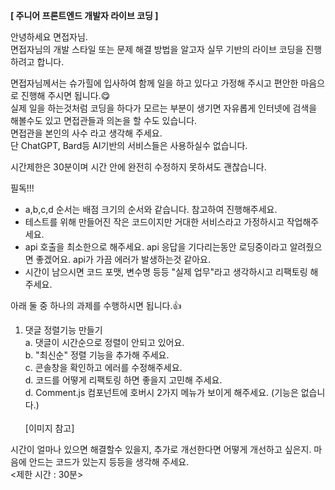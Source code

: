 <strong>[ 주니어 프론트엔드 개발자 라이브 코딩 ]</strong>

안녕하세요 면접자님.<br/>
면접자님의 개발 스타일 또는 문제 해결 방법을 알고자 실무 기반의 라이브 코딩을 진행하려고 합니다.

면접자님께서는 슈가힐에 입사하여 함께 일을 하고 있다고 가정해 주시고 편안한 마음으로 진행해 주시면 됩니다.😋<br/>
실제 일을 하는것처럼 코딩을 하다가 모르는 부분이 생기면 자유롭게 인터넷에 검색을 해볼수도 있고 면접관들과 의논을 할 수도 있습니다.<br/>
면접관을 본인의 사수 라고 생각해 주세요.<br/>
단 ChatGPT, Bard등 AI기반의 서비스들은 사용하실수 없습니다.<br/>

시간제한은 30분이며 시간 안에 완전히 수정하지 못하셔도 괜찮습니다.

필독!!!

-   a,b,c,d 순서는 배점 크기의 순서와 같습니다. 참고하여 진행해주세요.
-   테스트를 위해 만들어진 작은 코드이지만 거대한 서비스라고 가정하시고 작업해주세요.
-   api 호출을 최소한으로 해주세요. api 응답을 기다리는동안 로딩중이라고 알려줬으면 좋겠어요. api가 가끔 에러가 발생하는것 같아요.
-   시간이 남으시면 코드 포맷, 변수명 등등 "실제 업무"라고 생각하시고 리팩토링 해주세요.

아래 둘 중 하나의 과제를 수행하시면 됩니다.👍

1. 댓글 정렬기능 만들기<br/>
   a. 댓글이 시간순으로 정렬이 안되고 있어요.<br/>
   b. "최신순" 정렬 기능을 추가해 주세요.<br/>
   c. 콘솔창을 확인하고 에러를 수정해주세요.<br/>
   d. 코드를 어떻게 리팩토링 하면 좋을지 고민해 주세요.<br/>
   d. Comment.js 컴포넌트에 호버시 2가지 메뉴가 보이게 해주세요. (기능은 없습니다.)<br/>
   <br/>[이미지 참고]
     <!-- ![sample_img](https://github.com/SugarhillKR/sugarhill_assignment_frontend/assets/133742699/600d678f-180c-4054-9cbd-ca695b602e84)
     <br/> -->
     <br/>

<!-- 2. 댓글 입력기능 만들기<br/>
   a. postComment를 이용해서 댓글 입력 기능을 만들어주세요. (엔터를 쳤을때 등록이 되면 좋겠어요.)<br/>
   b. 콘솔창을 확인하고 에러를 수정해주세요.<br/>
   c. putCommentLike를 이용해서 좋아요 기능을 추가해주세요.<br/> -->

시간이 얼마나 있으면 해결할수 있을지, 추가로 개선한다면 어떻게 개선하고 싶은지. 마음에 안드는 코드가 있는지 등등을 생각해 주세요.<br/>
<제한 시간 : 30분>

